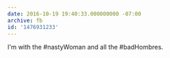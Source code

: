 ```yaml
---
date: 2016-10-19 19:40:33.000000000 -07:00
archive: fb
id: '1476931233'
---
```


I'm with the #nastyWoman  and all the #badHombres.
